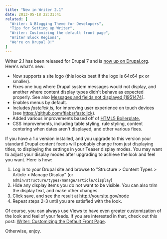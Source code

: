 ```yaml
---
title: "New in Writer 2.1"
date: 2013-05-18 22:31:41
related: [
  "Writer: A Blogging Theme for Developers",
  "Tips for Setting up Writer",
  "Writer: Customizing the default front page",
  "Writer Block Regions",
  "We're on Drupal 8!"
]
---
```


Writer 2.1 has been released for Drupal 7 and is <a href="http://drupal.org/project/writer" target="_blank" rel="noopener noreferrer">now up on Drupal.org</a>. Here's what's new:

*   Now supports a site logo (this looks best if the logo is 64x64 px or smaller).
*   Fixes one bug where Drupal system messages would not display, and another where content display types didn't behave as expected properly. See also <a href="http://drupal.org/node/1951474" target="_blank" rel="noopener noreferrer">Messages and fields not displayed [1951474]</a>.
*   Enables menus by default.
*   Includes *fastclick.js*, for improving user experience on touch devices (see https://github.com/ftlabs/fastclick).
*   Added various improvements based off of <a href="http://html5boilerplate.com/" target="_blank" rel="noopener noreferrer">HTML5 Boilerplate.</a>
*   CSS improvements, including table styling, rule styling, content centering when dates aren't displayed, and other various fixes.

If you have a 1.x version installed, and you upgrade to this version your standard Drupal content feeds will probably change from just displaying titles, to displaying the settings in your Teaser display modes. You may want to adjust your display modes after upgrading to achieve the look and feel you want. Here is how:

1.  Log in to your Drupal site and browse to "Structure > Content Types > Article > Manage Display" (or `admin/structure/types/manage/article/display`)
2.  Hide any display items you do not want to be visible. You can also trim the display text, and make other changes.
3.  Click save, and see the result at http://yoursite.gov/node
4.  Repeat steps 2-3 until you are satisfied with the look.

Of course, you can always use Views to have even greater customization of the look and feel of your feeds. If you are interested in that, check out this post: [Writer: Customizing the Default Front Page][1].

 [1]: {{site.url}}/2013/03/16/writer-customizing-default-front-page/

Otherwise, enjoy.
